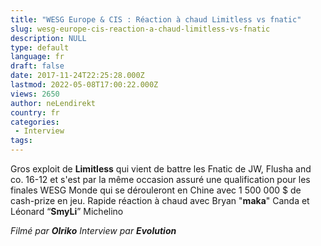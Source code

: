 ```yaml
---
title: "WESG Europe & CIS : Réaction à chaud Limitless vs fnatic"
slug: wesg-europe-cis-reaction-a-chaud-limitless-vs-fnatic
description: NULL
type: default
language: fr
draft: false
date: 2017-11-24T22:25:28.000Z
lastmod: 2022-05-08T17:00:22.000Z
views: 2650
author: neLendirekt
country: fr
categories:
 - Interview
tags:
---
```

Gros exploit de **Limitless** qui vient de battre les Fnatic de JW, Flusha and co. 16-12 et s'est par la même occasion assuré une qualification pour les finales WESG Monde qui se dérouleront en Chine avec 1 500 000 $ de cash-prize en jeu. Rapide réaction à chaud avec Bryan "**maka**" Canda et Léonard “**SmyLi**” Michelino

_Filmé par **Olriko**_ 
_Interview par **Evolution**_
